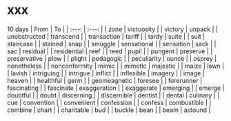 # xxx

10 days
| From | To |
| :---: | :---: |
| zone | victuosity |
| victory | unpack |
| unobstructed | transcend |
| transaction | tariff |
| tardy | suite |
| suit | staircase |
| stained | snap |
| smuggle | sensational |
| sensation | sack |
| sac | residual |
| residential | reef |
| reed | pupil |
| pungent | preserve |
| preservative | plow |
| plight | pedagogic |
| peculiarity | ounce |
| osprey | nonetheless |
| nonconformity | mimic |
| mimetic | majestic |
| maize | lawn |
| lavish | intriguing |
| intrigue | inflict |
| inflexible | imagery |
| image | heaven |
| healthful | germ |
| geomeagnetic | foresee |
| forerunner | fascinating |
| fascinate | exaggeration |
| exaggerate | emerging |
| emerge | doubtful |
| doubt | discerning |
| discernible | dentist |
| dental | culinary |
| cue | convention |
| convenient | confession |
| confess | combustible |
| combine | chart |
| charitable | bud |
| buckle | bean |
| beam | astound |
